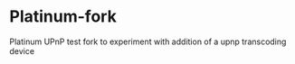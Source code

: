 Platinum-fork
=============

Platinum UPnP test fork to experiment with addition of a upnp transcoding device